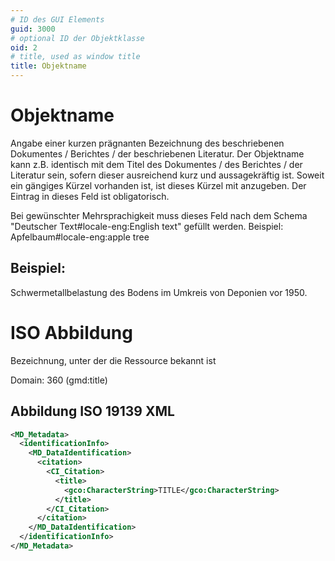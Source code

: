 ```yaml
---
# ID des GUI Elements
guid: 3000
# optional ID der Objektklasse
oid: 2
# title, used as window title
title: Objektname
---
```


# Objektname

Angabe einer kurzen prägnanten Bezeichnung des beschriebenen Dokumentes / Berichtes / der beschriebenen Literatur. Der Objektname kann z.B. identisch mit dem Titel des Dokumentes / des Berichtes / der Literatur sein, sofern dieser ausreichend kurz und aussagekräftig ist. Soweit ein gängiges Kürzel vorhanden ist, ist dieses Kürzel mit anzugeben. Der Eintrag in dieses Feld ist obligatorisch.

Bei gewünschter Mehrsprachigkeit muss dieses Feld nach dem Schema "Deutscher Text#locale-eng:English text" gefüllt werden. Beispiel: Apfelbaum#locale-eng:apple tree

## Beispiel:

Schwermetallbelastung des Bodens im Umkreis von Deponien vor 1950.

# ISO Abbildung

Bezeichnung, unter der die Ressource bekannt ist

Domain: 360 (gmd:title)

## Abbildung ISO 19139 XML

```XML
<MD_Metadata>
  <identificationInfo>
    <MD_DataIdentification>
      <citation>
        <CI_Citation>
          <title>
            <gco:CharacterString>TITLE</gco:CharacterString>
          </title>
        </CI_Citation>
      </citation>
    </MD_DataIdentification>
  </identificationInfo>
</MD_Metadata>
```

